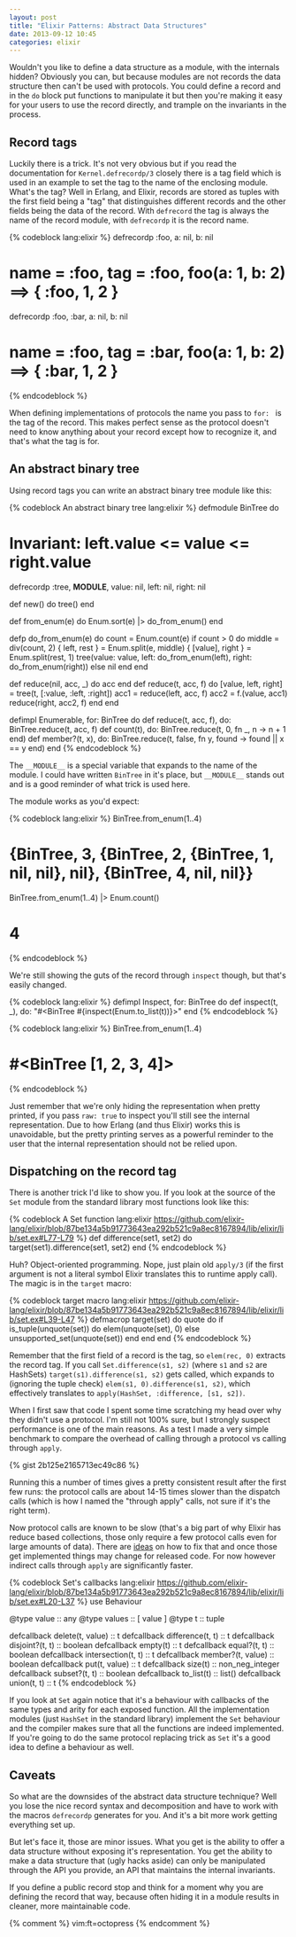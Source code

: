 ```yaml
---
layout: post
title: "Elixir Patterns: Abstract Data Structures"
date: 2013-09-12 10:45
categories: elixir
---
```


Wouldn't you like to define a data structure as a module, with the internals
hidden? Obviously you can, but because modules are not records the data
structure then can't be used with protocols. You could define a record and in
the `do` block put functions to manipulate it but then you're making it easy for
your users to use the record directly, and trample on the invariants in the
process.

## Record tags

Luckily there is a trick. It's not very obvious but if you read the
documentation for `Kernel.defrecordp/3` closely there is a tag field which is
used in an example to set the tag to the name of the enclosing module. What's
the tag? Well in Erlang, and Elixir, records are stored as tuples with the first
field being a "tag" that distinguishes different records and the other fields
being the data of the record. With `defrecord` the tag is always the name of the
record module, with `defrecordp` it is the record name.

{% codeblock lang:elixir %}
defrecordp :foo, a: nil, b: nil
# name = :foo, tag = :foo, foo(a: 1, b: 2) ==> { :foo, 1, 2 }
defrecordp :foo, :bar, a: nil, b: nil
# name = :foo, tag = :bar, foo(a: 1, b: 2) ==> { :bar, 1, 2 }
{% endcodeblock %}

When defining implementations of protocols the name you pass to `for: ` is the
tag of the record. This makes perfect sense as the protocol doesn't need to know
anything about your record except how to recognize it, and that's what the tag
is for.

## An abstract binary tree

Using record tags you can write an abstract binary tree module like this:

{% codeblock An abstract binary tree lang:elixir %}
defmodule BinTree do
  # Invariant: left.value <= value <= right.value
  defrecordp :tree, __MODULE__, value: nil, left: nil, right: nil

  def new() do
    tree()
  end

  def from_enum(e) do
    Enum.sort(e) |> do_from_enum()
  end

  defp do_from_enum(e) do
    count = Enum.count(e)
    if count > 0 do
      middle = div(count, 2)
      { left, rest } = Enum.split(e, middle)
      { [value], right } = Enum.split(rest, 1)
      tree(value: value, left: do_from_enum(left), right: do_from_enum(right))
    else
      nil
    end
  end

  def reduce(nil, acc, _) do
    acc
  end
  def reduce(t, acc, f) do
    [value, left, right] = tree(t, [:value, :left, :right])
    acc1 = reduce(left, acc, f)
    acc2 = f.(value, acc1)
    reduce(right, acc2, f)
  end
end

defimpl Enumerable, for: BinTree do
  def reduce(t, acc, f), do: BinTree.reduce(t, acc, f)
  def count(t), do: BinTree.reduce(t, 0, fn _, n -> n + 1 end)
  def member?(t, x), do: BinTree.reduce(t, false, fn y, found -> found || x == y end)
end
{% endcodeblock %}

The `__MODULE__` is a special variable that expands to the name of the module. I
could have written `BinTree` in it's place, but `__MODULE__` stands out and is a
good reminder of what trick is used here.

The module works as you'd expect:

{% codeblock lang:elixir %}
BinTree.from_enum(1..4)    
# {BinTree, 3, {BinTree, 2, {BinTree, 1, nil, nil}, nil}, {BinTree, 4, nil, nil}}
BinTree.from_enum(1..4) |> Enum.count()
# 4
{% endcodeblock %}

We're still showing the guts of the record through `inspect` though, but that's
easily changed.

{% codeblock lang:elixir %}
defimpl Inspect, for: BinTree do
  def inspect(t, _), do: "#<BinTree #{inspect(Enum.to_list(t))}>"
end
{% endcodeblock %}

{% codeblock lang:elixir %}
BinTree.from_enum(1..4)
# #<BinTree [1, 2, 3, 4]>
{% endcodeblock %}

Just remember that we're only hiding the representation when pretty printed, if
you pass `raw: true` to inspect you'll still see the internal representation.
Due to how Erlang (and thus Elixir) works this is unavoidable, but the pretty
printing serves as a powerful reminder to the user that the internal
representation should not be relied upon.

## Dispatching on the record tag

There is another trick I'd like to show you. If you look at the source of the
`Set` module from the standard library most functions look like this:

{% codeblock A Set function lang:elixir https://github.com/elixir-lang/elixir/blob/87be134a5b91773643ea292b521c9a8ec8167894/lib/elixir/lib/set.ex#L77-L79 %}
def difference(set1, set2) do
  target(set1).difference(set1, set2)
end
{% endcodeblock %}

Huh? Object-oriented programming. Nope, just plain old `apply/3` (if the first
argument is not a literal symbol Elixir translates this to runtime apply call).
The magic is in the `target` macro:

{% codeblock target macro lang:elixir https://github.com/elixir-lang/elixir/blob/87be134a5b91773643ea292b521c9a8ec8167894/lib/elixir/lib/set.ex#L39-L47 %}
defmacrop target(set) do
  quote do
    if is_tuple(unquote(set)) do
      elem(unquote(set), 0)
    else
      unsupported_set(unquote(set))
    end
  end
end
{% endcodeblock %}

Remember that the first field of a record is the tag, so `elem(rec, 0)` extracts
the record tag. If you call `Set.difference(s1, s2)` (where `s1` and `s2` are
HashSets) `target(s1).difference(s1, s2)` gets called, which expands to
(ignoring the tuple check) `elem(s1, 0).difference(s1, s2)`, which effectively
translates to `apply(HashSet, :difference, [s1, s2])`.

When I first saw that code I spent some time scratching my head over why they
didn't use a protocol. I'm still not 100% sure, but I strongly suspect
performance is one of the main reasons. As a test I made a very simple benchmark
to compare the overhead of calling through a protocol vs calling through
`apply`.

{% gist 2b125e2165713ec49c86 %}

Running this a number of times gives a pretty consistent result after the first
few runs: the protocol calls are about 14-15 times slower than the dispatch
calls (which is how I named the "through apply" calls, not sure if it's the
right term).

Now protocol calls are known to be slow (that's a big part of why Elixir has
reduce based collections, those only require a few protocol calls even for
large amounts of data). There are
[ideas](https://github.com/elixir-lang/elixir/issues/950) on how to fix that and
once those get implemented things may change for released code. For now however
indirect calls through `apply` are significantly faster.

{% codeblock Set's callbacks lang:elixir https://github.com/elixir-lang/elixir/blob/87be134a5b91773643ea292b521c9a8ec8167894/lib/elixir/lib/set.ex#L20-L37 %}
use Behaviour

@type value :: any
@type values :: [ value ]
@type t :: tuple

defcallback delete(t, value) :: t
defcallback difference(t, t) :: t
defcallback disjoint?(t, t) :: boolean
defcallback empty(t) :: t
defcallback equal?(t, t) :: boolean
defcallback intersection(t, t) :: t
defcallback member?(t, value) :: boolean
defcallback put(t, value) :: t
defcallback size(t) :: non_neg_integer
defcallback subset?(t, t) :: boolean
defcallback to_list(t) :: list()
defcallback union(t, t) :: t
{% endcodeblock %}

If you look at `Set` again notice that it's a behaviour with callbacks of the
same types and arity for each exposed function. All the implementation modules
(just `HashSet` in the standard library) implement the `Set` behaviour and the
compiler makes sure that all the functions are indeed implemented. If you're
going to do the same protocol replacing trick as `Set` it's a good idea to
define a behaviour as well.

## Caveats

So what are the downsides of the abstract data structure technique? Well you
lose the nice record syntax and decomposition and have to work with the macros
`defrecordp` generates for you. And it's a bit more work getting everything set
up.

But let's face it, those are minor issues. What you get is the ability to
offer a data structure without exposing it's representation. You get the ability
to make a data structure that (ugly hacks aside) can only be manipulated through
the API you provide, an API that maintains the internal invariants.

If you define a public record stop and think for a moment why you are defining
the record that way, because often hiding it in a module results in cleaner,
more maintainable code.

{% comment %}
vim:ft=octopress
{% endcomment %}
